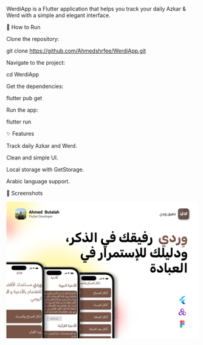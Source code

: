 WerdiApp is a Flutter application that helps you track your daily Azkar & Werd with a simple and elegant interface.

🚀 How to Run

Clone the repository:

git clone https://github.com/Ahmedshrfee/WerdiApp.git


Navigate to the project:

cd WerdiApp


Get the dependencies:

flutter pub get


Run the app:

flutter run

✨ Features

Track daily Azkar and Werd.

Clean and simple UI.

Local storage with GetStorage.

Arabic language support.

📸 Screenshots
<p align="center"> <img src="screenshots/werdiApp.png" width="1060"/> </p>
